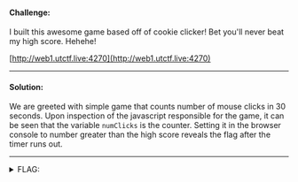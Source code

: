 #### Challenge:

I built this awesome game based off of cookie clicker! Bet you'll never beat my high score. Hehehe!

[http://web1.utctf.live:4270](http://web1.utctf.live:4270)

---

#### Solution:

We are greeted with simple game that counts number of mouse clicks in 30 seconds. Upon inspection of the javascript responsible for the game, it can be seen that the variable `numClicks` is the counter. Setting it in the browser console to number greater than the high score reveals the flag after the timer runs out.

---

<details><summary>FLAG:</summary>

```text
utflag{numnum_cookies_r_yumyum}
```

</details>
<br/>
